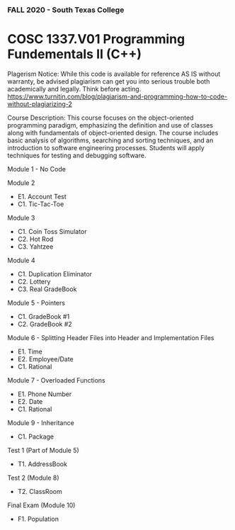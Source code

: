 ### FALL 2020 - South Texas College
# COSC 1337.V01 Programming Fundementals II (C++)

Plagerism Notice: While this code is available for reference AS IS without warranty, be advised plagiarism can get you into serious trouble both academically and legally.  Think before acting. https://www.turnitin.com/blog/plagiarism-and-programming-how-to-code-without-plagiarizing-2

Course Description: This course focuses on the object-oriented programming paradigm, emphasizing the definition and use of classes along with fundamentals of object-oriented design. The course includes basic analysis of algorithms, searching and sorting techniques, and an introduction to software engineering processes. Students will apply techniques for testing and debugging software.


Module 1 - No Code

Module 2
- E1. Account Test
- C1. Tic-Tac-Toe

Module 3 
- C1. Coin Toss Simulator
- C2. Hot Rod
- C3. Yahtzee

Module 4 
- C1. Duplication Eliminator
- C2. Lottery
- C3. Real GradeBook

Module 5 - Pointers
- C1. GradeBook #1
- C2. GradeBook #2

Module 6 - Splitting Header Files into Header and Implementation Files
- E1. Time
- E2. Employee/Date
- C1. Rational

Module 7 - Overloaded Functions
- E1. Phone Number
- E2. Date
- C1. Rational

Module 9 - Inheritance
- C1. Package

Test 1 (Part of Module 5)
- T1. AddressBook

Test 2 (Module 8)
- T2. ClassRoom

Final Exam (Module 10)
- F1. Population
